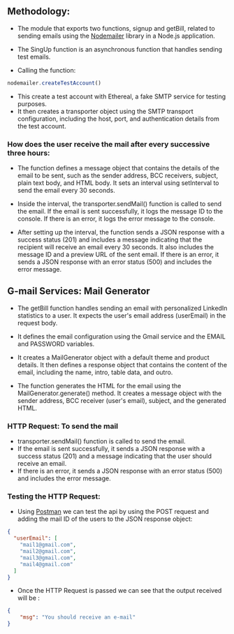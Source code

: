 ## Methodology:
- The module that exports two functions, signup and getBill, related to sending emails using the 
<a href="https://nodemailer.com/about/">Nodemailer</a> library in a Node.js application.
- The SingUp function is an asynchronous function that handles sending test emails. 

- Calling the function:
```javascript
nodemailer.createTestAccount()
```

- This create a test account with Ethereal, a fake SMTP service for testing purposes. 
- It then creates a transporter object using the SMTP transport configuration, including the host, port, and authentication details from the test account.

### How does the user receive the mail after every successive three hours:
- The function defines a message object that contains the details of the email to be sent, such as the sender address, BCC receivers, subject, plain text body, and HTML body. It sets an interval using setInterval to send the email every 30 seconds.

- Inside the interval, the transporter.sendMail() function is called to send the email. If the email is sent successfully, it logs the message ID to the console. If there is an error, it logs the error message to the console.

- After setting up the interval, the function sends a JSON response with a success status (201) and includes a message indicating that the recipient will receive an email every 30 seconds. It also includes the message ID and a preview URL of the sent email. If there is an error, it sends a JSON response with an error status (500) and includes the error message.

## G-mail Services: Mail Generator
- The getBill function handles sending an email with personalized LinkedIn statistics to a user. It expects the user's email address (userEmail) in the request body. 
- It defines the email configuration using the Gmail service and the EMAIL and PASSWORD variables.

- It creates a MailGenerator object with a default theme and product details. It then defines a response object that contains the content of the email, including the name, intro, table data, and outro.

- The function generates the HTML for the email using the MailGenerator.generate() method. It creates a message object with the sender address, BCC receiver (user's email), subject, and the generated HTML.

### HTTP Request: To send the mail
- transporter.sendMail() function is called to send the email. 
- If the email is sent successfully, it sends a JSON response with a success status (201) and a message indicating that the user should receive an email. 
- If there is an error, it sends a JSON response with an error status (500) and includes the error message.

### Testing the HTTP Request:
- Using <a href="https://www.postman.com/">Postman</a> we can test the api by using the POST request and adding the mail ID of the users to the JSON response object:
```json
{
  "userEmail": [
    "mail1@gmail.com",
    "mail2@gmail.com",
    "mail3@gmail.com",
    "mail4@gmail.com"
  ]
}
```
- Once the HTTP Request is passed we can see that the output received will be :
```json
{
    "msg": "You should receive an e-mail"
}
``` 